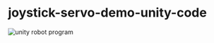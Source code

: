 # joystick-servo-demo-unity-code
![‏‏unity robot program](https://github.com/OriShmueli/joystick-servo-demo-unity-code/assets/43569659/d866ff81-e477-4761-b3f1-fd9967c17cf2)
